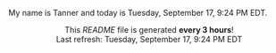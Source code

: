 My name is Tanner and today is Tuesday, September 17, 9:24 PM EDT.

<p align="center">This <i>README</i> file is generated <b>every 3 hours</b>!</br>Last refresh: Tuesday, September 17, 9:24 PM EDT<br /></p>
